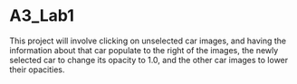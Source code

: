 # A3_Lab1

This project will involve clicking on unselected car images, and having the information about that car populate to the right of the images, the newly selected car to change its opacity to 1.0, and the other car images to lower their opacities.
